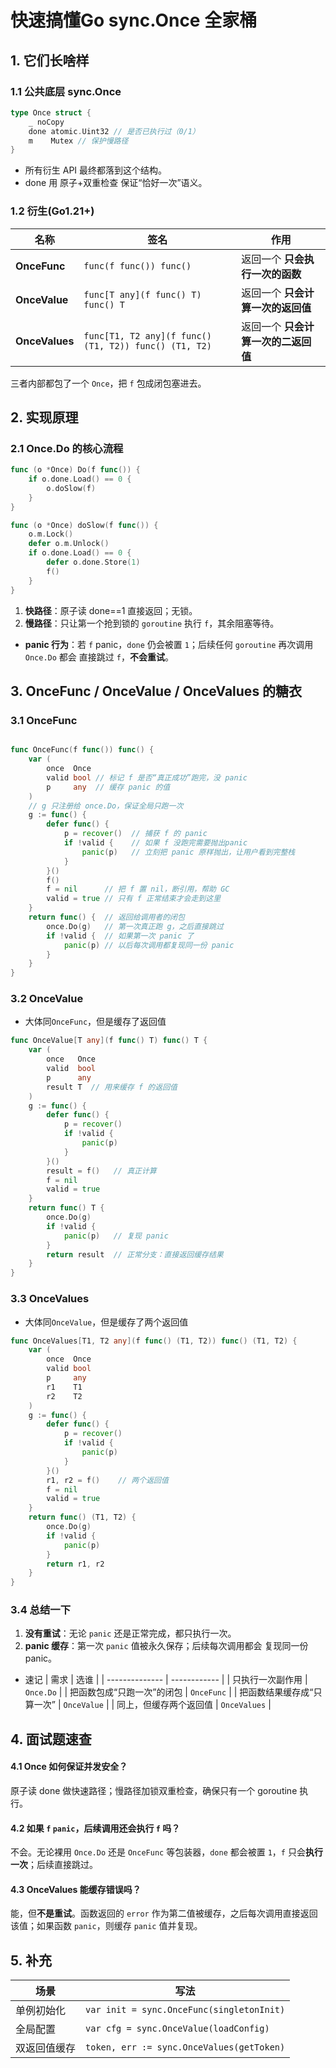 # 快速搞懂Go sync.Once 全家桶

## 1. 它们长啥样

### 1.1 公共底层 sync.Once

```go
type Once struct {
	_ noCopy
	done atomic.Uint32 // 是否已执行过（0/1）
	m    Mutex // 保护慢路径
}
```
- 所有衍生 API 最终都落到这个结构。
- done 用 原子+双重检查 保证“恰好一次”语义。

### 1.2 衍生(Go1.21+)

| 名称             | 签名                                                    | 作用                   |
| -------------- | ----------------------------------------------------- | -------------------- |
| **OnceFunc**   | `func(f func()) func()`                               | 返回一个 **只会执行一次的函数**   |
| **OnceValue**  | `func[T any](f func() T) func() T`                    | 返回一个 **只会计算一次的返回值**  |
| **OnceValues** | `func[T1, T2 any](f func() (T1, T2)) func() (T1, T2)` | 返回一个 **只会计算一次的二返回值** |

三者内部都包了一个 `Once`，把 `f` 包成闭包塞进去。

## 2. 实现原理

### 2.1 Once.Do 的核心流程
```go
func (o *Once) Do(f func()) {
	if o.done.Load() == 0 {
		o.doSlow(f)
	}
}

func (o *Once) doSlow(f func()) {
	o.m.Lock()
	defer o.m.Unlock()
	if o.done.Load() == 0 {
		defer o.done.Store(1)
		f()
	}
}
```

1. **快路径**：原子读 done==1 直接返回；无锁。
2. **慢路径**：只让第一个抢到锁的 `goroutine` 执行 `f`，其余阻塞等待。

- **panic 行为**：若 `f` panic，`done` 仍会被置 `1`；后续任何 `goroutine` 再次调用 `Once.Do` 都会 直接跳过 `f`，**不会重试**。


## 3. OnceFunc / OnceValue / OnceValues 的糖衣

### 3.1 OnceFunc

```go

func OnceFunc(f func()) func() {
	var (
		once  Once
		valid bool // 标记 f 是否“真正成功”跑完，没 panic
		p     any  // 缓存 panic 的值
	)
	// g 只注册给 once.Do，保证全局只跑一次
	g := func() {
		defer func() {
			p = recover()  // 捕获 f 的 panic
			if !valid {    // 如果 f 没跑完需要抛出panic
				panic(p)   // 立刻把 panic 原样抛出，让用户看到完整栈
			}
		}()
		f()
		f = nil      // 把 f 置 nil，断引用，帮助 GC
		valid = true // 只有 f 正常结束才会走到这里
	}
	return func() {  // 返回给调用者的闭包
		once.Do(g)   // 第一次真正跑 g，之后直接跳过
		if !valid {  // 如果第一次 panic 了
			panic(p) // 以后每次调用都复现同一份 panic
		}
	}
}
```

### 3.2 OnceValue

- 大体同`OnceFunc`，但是缓存了返回值

```go
func OnceValue[T any](f func() T) func() T {
	var (
		once   Once
		valid  bool
		p      any
		result T  // 用来缓存 f 的返回值
	)
	g := func() {
		defer func() {
			p = recover()
			if !valid {
				panic(p)
			}
		}()
		result = f()   // 真正计算
		f = nil
		valid = true
	}
	return func() T {
		once.Do(g)
		if !valid {
			panic(p)   // 复现 panic
		}
		return result  // 正常分支：直接返回缓存结果
	}
}
```

### 3.3 OnceValues

- 大体同`OnceValue`，但是缓存了两个返回值

```go
func OnceValues[T1, T2 any](f func() (T1, T2)) func() (T1, T2) {
	var (
		once  Once
		valid bool
		p     any
		r1    T1
		r2    T2
	)
	g := func() {
		defer func() {
			p = recover()
			if !valid {
				panic(p)
			}
		}()
		r1, r2 = f()    // 两个返回值
		f = nil
		valid = true
	}
	return func() (T1, T2) {
		once.Do(g)
		if !valid {
			panic(p)
		}
		return r1, r2
	}
}
```

### 3.4 总结一下

1. **没有重试**：无论 `panic` 还是正常完成，都只执行一次。
2. **panic 缓存**：第一次 `panic` 值被永久保存；后续每次调用都会 复现同一份 panic。

- 速记
| 需求             | 选谁           |
| -------------- | ------------ |
| 只执行一次副作用       | `Once.Do`    |
| 把函数包成“只跑一次”的闭包 | `OnceFunc`   |
| 把函数结果缓存成“只算一次” | `OnceValue`  |
| 同上，但缓存两个返回值    | `OnceValues` |


## 4. 面试题速查

#### 4.1 Once 如何保证并发安全？

原子读 done 做快速路径；慢路径加锁双重检查，确保只有一个 goroutine 执行。

#### 4.2 如果 `f` `panic`，后续调用还会执行 `f` 吗？

不会。无论裸用 `Once.Do` 还是 `OnceFunc` 等包装器，`done` 都会被置 `1`，`f` 只会**执行一次**；后续直接跳过。

#### 4.3 OnceValues 能缓存错误吗？

能，但**不是重试**。函数返回的 `error` 作为第二值被缓存，之后每次调用直接返回该值；如果函数 `panic`，则缓存 `panic` 值并复现。

## 5. 补充

| 场景     | 写法                                        |
| ------ | ----------------------------------------- |
| 单例初始化  | `var init = sync.OnceFunc(singletonInit)`     |
| 全局配置   | `var cfg = sync.OnceValue(loadConfig)`    |
| 双返回值缓存 | `token, err := sync.OnceValues(getToken)` |


